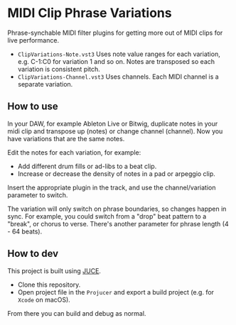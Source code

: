 # MIDI Clip Phrase Variations

Phrase-synchable MIDI filter plugins for getting more out of MIDI clips for live performance.

- `ClipVariations-Note.vst3` Uses note value ranges for each variation, e.g. C-1:C0 for variation 1 and so on. Notes are transposed so each variation is consistent pitch.
- `ClipVariations-Channel.vst3` Uses channels. Each MIDI channel is a separate variation. 

## How to use
In your DAW, for example Ableton Live or Bitwig, duplicate notes in your midi clip and transpose up (notes) or change channel (channel). Now you have variations that are the same notes.

Edit the notes for each variation, for example:

- Add different drum fills or ad-libs to a beat clip.
- Increase or decrease the density of notes in a pad or arpeggio clip. 

Insert the appropriate plugin in the track, and use the channel/variation parameter to switch.

The variation will only switch on phrase boundaries, so changes happen in sync. For example, you could switch from a "drop" beat pattern to a "break", or chorus to verse. There's another parameter for phrase length (4 - 64 beats).

## How to dev
This project is built using [JUCE](https://juce.com). 

- Clone this repository.
- Open project file in the `Projucer` and export a build project (e.g. for `Xcode` on macOS).

From there you can build and debug as normal.
